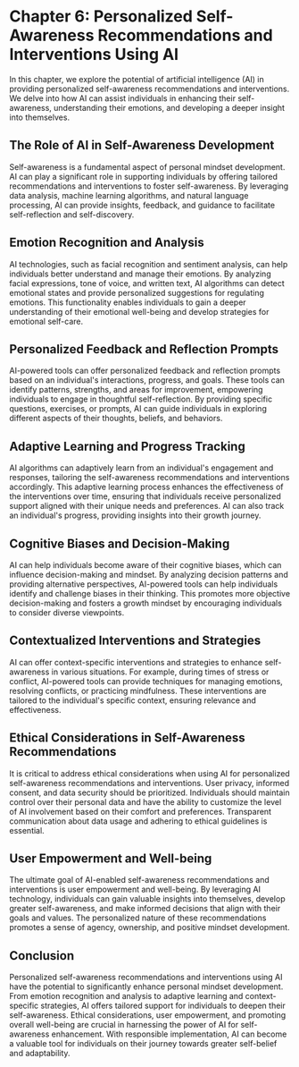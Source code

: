 Chapter 6: Personalized Self-Awareness Recommendations and Interventions Using AI
=================================================================================

In this chapter, we explore the potential of artificial intelligence (AI) in providing personalized self-awareness recommendations and interventions. We delve into how AI can assist individuals in enhancing their self-awareness, understanding their emotions, and developing a deeper insight into themselves.

The Role of AI in Self-Awareness Development
--------------------------------------------

Self-awareness is a fundamental aspect of personal mindset development. AI can play a significant role in supporting individuals by offering tailored recommendations and interventions to foster self-awareness. By leveraging data analysis, machine learning algorithms, and natural language processing, AI can provide insights, feedback, and guidance to facilitate self-reflection and self-discovery.

Emotion Recognition and Analysis
--------------------------------

AI technologies, such as facial recognition and sentiment analysis, can help individuals better understand and manage their emotions. By analyzing facial expressions, tone of voice, and written text, AI algorithms can detect emotional states and provide personalized suggestions for regulating emotions. This functionality enables individuals to gain a deeper understanding of their emotional well-being and develop strategies for emotional self-care.

Personalized Feedback and Reflection Prompts
--------------------------------------------

AI-powered tools can offer personalized feedback and reflection prompts based on an individual's interactions, progress, and goals. These tools can identify patterns, strengths, and areas for improvement, empowering individuals to engage in thoughtful self-reflection. By providing specific questions, exercises, or prompts, AI can guide individuals in exploring different aspects of their thoughts, beliefs, and behaviors.

Adaptive Learning and Progress Tracking
---------------------------------------

AI algorithms can adaptively learn from an individual's engagement and responses, tailoring the self-awareness recommendations and interventions accordingly. This adaptive learning process enhances the effectiveness of the interventions over time, ensuring that individuals receive personalized support aligned with their unique needs and preferences. AI can also track an individual's progress, providing insights into their growth journey.

Cognitive Biases and Decision-Making
------------------------------------

AI can help individuals become aware of their cognitive biases, which can influence decision-making and mindset. By analyzing decision patterns and providing alternative perspectives, AI-powered tools can help individuals identify and challenge biases in their thinking. This promotes more objective decision-making and fosters a growth mindset by encouraging individuals to consider diverse viewpoints.

Contextualized Interventions and Strategies
-------------------------------------------

AI can offer context-specific interventions and strategies to enhance self-awareness in various situations. For example, during times of stress or conflict, AI-powered tools can provide techniques for managing emotions, resolving conflicts, or practicing mindfulness. These interventions are tailored to the individual's specific context, ensuring relevance and effectiveness.

Ethical Considerations in Self-Awareness Recommendations
--------------------------------------------------------

It is critical to address ethical considerations when using AI for personalized self-awareness recommendations and interventions. User privacy, informed consent, and data security should be prioritized. Individuals should maintain control over their personal data and have the ability to customize the level of AI involvement based on their comfort and preferences. Transparent communication about data usage and adhering to ethical guidelines is essential.

User Empowerment and Well-being
-------------------------------

The ultimate goal of AI-enabled self-awareness recommendations and interventions is user empowerment and well-being. By leveraging AI technology, individuals can gain valuable insights into themselves, develop greater self-awareness, and make informed decisions that align with their goals and values. The personalized nature of these recommendations promotes a sense of agency, ownership, and positive mindset development.

Conclusion
----------

Personalized self-awareness recommendations and interventions using AI have the potential to significantly enhance personal mindset development. From emotion recognition and analysis to adaptive learning and context-specific strategies, AI offers tailored support for individuals to deepen their self-awareness. Ethical considerations, user empowerment, and promoting overall well-being are crucial in harnessing the power of AI for self-awareness enhancement. With responsible implementation, AI can become a valuable tool for individuals on their journey towards greater self-belief and adaptability.
